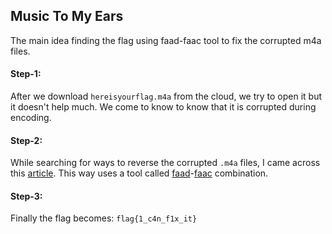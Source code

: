 ## Music To My Ears
The main idea finding the flag using faad-faac tool to fix the corrupted m4a files.

#### Step-1:
After we download `hereisyourflag.m4a` from the cloud, we try to open it but it doesn't help much. We come to know to know that it is corrupted during encoding.

#### Step-2:
While searching for ways to reverse the corrupted `.m4a` files, I came across this [article](https://sysfrontier.com/en/2014/12/31/hello-world/). This way uses a tool called [faad](http://rarewares.org/aac-decoders.php)-[faac](http://rarewares.org/aac-encoders.php) combination. 

#### Step-3:
Finally the flag becomes:
`flag{1_c4n_f1x_it}`